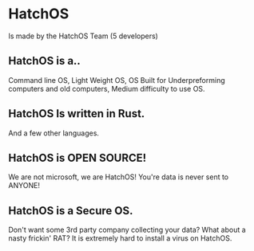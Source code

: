 # HatchOS
Is made by the HatchOS Team (5 developers)

## HatchOS is a..
Command line OS, 
Light Weight OS, 
OS Built for Underpreforming computers and old computers, 
Medium difficulty to use OS.



## HatchOS Is written in Rust.
And a few other languages.

## HatchOS is OPEN SOURCE!
We are not microsoft, we are HatchOS!
You're data is never sent to ANYONE!


## HatchOS is a Secure OS.
Don't want some 3rd party company collecting your data?
What about a nasty frickin' RAT?
It is extremely hard to install a virus on HatchOS.
